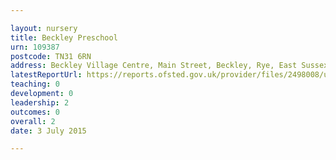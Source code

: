 ```yaml
---

layout: nursery
title: Beckley Preschool
urn: 109387
postcode: TN31 6RN
address: Beckley Village Centre, Main Street, Beckley, Rye, East Sussex, TN31 6RN
latestReportUrl: https://reports.ofsted.gov.uk/provider/files/2498008/urn/109387.pdf
teaching: 0
development: 0
leadership: 2
outcomes: 0
overall: 2
date: 3 July 2015

---
```

